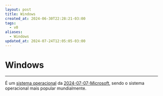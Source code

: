 ```yaml
---
layout: post
title: Windows
created_at: 2024-06-30T22:28:21-03:00
tags:
  - v0
aliases:
  - Windows
updated_at: 2024-07-24T12:05:05-03:00
---
```

# Windows
---
É um [sistema operacional](2024-06-30-Sistema_Operacional.md) da [2024-07-07-Microsoft](_insight/2024/07/2024-07-07-Microsoft.md), sendo o sistema operacional mais popular mundialmente.